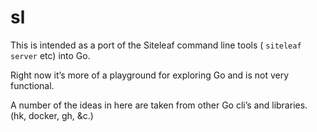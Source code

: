 # sl

This is intended as a port of the Siteleaf command line tools ( `siteleaf server` etc) into Go.

Right now it’s more of a playground for exploring Go and is not very functional.

A number of the ideas in here are taken from other Go cli’s and libraries. (hk, docker, gh, &c.)
